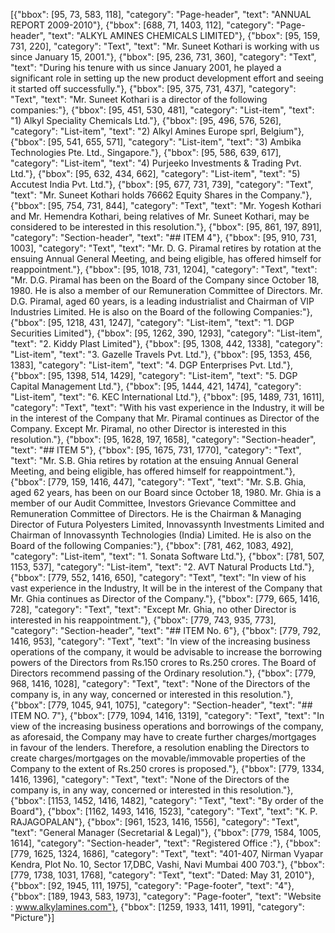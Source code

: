 [{"bbox": [95, 73, 583, 118], "category": "Page-header", "text": "ANNUAL REPORT 2009-2010"}, {"bbox": [688, 71, 1403, 112], "category": "Page-header", "text": "ALKYL AMINES CHEMICALS LIMITED"}, {"bbox": [95, 159, 731, 220], "category": "Text", "text": "Mr. Suneet Kothari is working with us since January 15, 2001."}, {"bbox": [95, 236, 731, 360], "category": "Text", "text": "During his tenure with us since January 2001, he played a significant role in setting up the new product development effort and seeing it started off successfully."}, {"bbox": [95, 375, 731, 437], "category": "Text", "text": "Mr. Suneet Kothari is a director of the following companies:"}, {"bbox": [95, 451, 530, 481], "category": "List-item", "text": "1) Alkyl Speciality Chemicals Ltd."}, {"bbox": [95, 496, 576, 526], "category": "List-item", "text": "2) Alkyl Amines Europe sprl, Belgium"}, {"bbox": [95, 541, 655, 571], "category": "List-item", "text": "3) Ambika Technologies Pte. Ltd., Singapore."}, {"bbox": [95, 586, 639, 617], "category": "List-item", "text": "4) Purjeeko Investments & Trading Pvt. Ltd."}, {"bbox": [95, 632, 434, 662], "category": "List-item", "text": "5) Accutest India Pvt. Ltd."}, {"bbox": [95, 677, 731, 739], "category": "Text", "text": "Mr. Suneet Kothari holds 76662 Equity Shares in the Company."}, {"bbox": [95, 754, 731, 844], "category": "Text", "text": "Mr. Yogesh Kothari and Mr. Hemendra Kothari, being relatives of Mr. Suneet Kothari, may be considered to be interested in this resolution."}, {"bbox": [95, 861, 197, 891], "category": "Section-header", "text": "## ITEM 4"}, {"bbox": [95, 910, 731, 1003], "category": "Text", "text": "Mr. D. G. Piramal retires by rotation at the ensuing Annual General Meeting, and being eligible, has offered himself for reappointment."}, {"bbox": [95, 1018, 731, 1204], "category": "Text", "text": "Mr. D.G. Piramal has been on the Board of the Company since October 18, 1980. He is also a member of our Remuneration Committee of Directors. Mr. D.G. Piramal, aged 60 years, is a leading industrialist and Chairman of VIP Industries Limited. He is also on the Board of the following Companies:"}, {"bbox": [95, 1218, 431, 1247], "category": "List-item", "text": "1. DGP Securities Limited"}, {"bbox": [95, 1262, 390, 1293], "category": "List-item", "text": "2. Kiddy Plast Limited"}, {"bbox": [95, 1308, 442, 1338], "category": "List-item", "text": "3. Gazelle Travels Pvt. Ltd."}, {"bbox": [95, 1353, 456, 1383], "category": "List-item", "text": "4. DGP Enterprises Pvt. Ltd."}, {"bbox": [95, 1398, 514, 1429], "category": "List-item", "text": "5. DGP Capital Management Ltd."}, {"bbox": [95, 1444, 421, 1474], "category": "List-item", "text": "6. KEC International Ltd."}, {"bbox": [95, 1489, 731, 1611], "category": "Text", "text": "With his vast experience in the Industry, it will be in the interest of the Company that Mr. Piramal continues as Director of the Company. Except Mr. Piramal, no other Director is interested in this resolution."}, {"bbox": [95, 1628, 197, 1658], "category": "Section-header", "text": "## ITEM 5"}, {"bbox": [95, 1675, 731, 1770], "category": "Text", "text": "Mr. S.B. Ghia retires by rotation at the ensuing Annual General Meeting, and being eligible, has offered himself for reappointment."}, {"bbox": [779, 159, 1416, 447], "category": "Text", "text": "Mr. S.B. Ghia, aged 62 years, has been on our Board since October 18, 1980. Mr. Ghia is a member of our Audit Committee, Investors Grievance Committee and Remuneration Committee of Directors. He is the Chairman & Managing Director of Futura Polyesters Limited, Innovassynth Investments Limited and Chairman of Innovassynth Technologies (India) Limited. He is also on the Board of the following Companies:"}, {"bbox": [781, 462, 1083, 492], "category": "List-item", "text": "1. Sonata Software Ltd."}, {"bbox": [781, 507, 1153, 537], "category": "List-item", "text": "2. AVT Natural Products Ltd."}, {"bbox": [779, 552, 1416, 650], "category": "Text", "text": "In view of his vast experience in the Industry, It will be in the interest of the Company that Mr. Ghia continues as Director of the Company."}, {"bbox": [779, 665, 1416, 728], "category": "Text", "text": "Except Mr. Ghia, no other Director is interested in his reappointment."}, {"bbox": [779, 743, 935, 773], "category": "Section-header", "text": "## ITEM No. 6"}, {"bbox": [779, 792, 1416, 953], "category": "Text", "text": "In view of the increasing business operations of the company, it would be advisable to increase the borrowing powers of the Directors from Rs.150 crores to Rs.250 crores. The Board of Directors recommend passing of the Ordinary resolution."}, {"bbox": [779, 968, 1416, 1028], "category": "Text", "text": "None of the Directors of the company is, in any way, concerned or interested in this resolution."}, {"bbox": [779, 1045, 941, 1075], "category": "Section-header", "text": "## ITEM NO. 7"}, {"bbox": [779, 1094, 1416, 1319], "category": "Text", "text": "In view of the increasing business operations and borrowings of the company, as aforesaid, the Company may have to create further charges/mortgages in favour of the lenders. Therefore, a resolution enabling the Directors to create charges/mortgages on the movable/immovable properties of the Company to the extent of Rs.250 crores is proposed."}, {"bbox": [779, 1334, 1416, 1396], "category": "Text", "text": "None of the Directors of the company is, in any way, concerned or interested in this resolution."}, {"bbox": [1153, 1452, 1416, 1482], "category": "Text", "text": "By order of the Board"}, {"bbox": [1162, 1493, 1416, 1523], "category": "Text", "text": "K. P. RAJAGOPALAN"}, {"bbox": [961, 1523, 1416, 1556], "category": "Text", "text": "General Manager (Secretarial & Legal)"}, {"bbox": [779, 1584, 1005, 1614], "category": "Section-header", "text": "Registered Office :"}, {"bbox": [779, 1625, 1324, 1686], "category": "Text", "text": "401-407, Nirman Vyapar Kendra, Plot No. 10, Sector 17,DBC, Vashi, Navi Mumbai 400 703."}, {"bbox": [779, 1738, 1031, 1768], "category": "Text", "text": "Dated: May 31, 2010"}, {"bbox": [92, 1945, 111, 1975], "category": "Page-footer", "text": "4"}, {"bbox": [189, 1943, 583, 1973], "category": "Page-footer", "text": "Website : www.alkylamines.com"}, {"bbox": [1259, 1933, 1411, 1991], "category": "Picture"}]